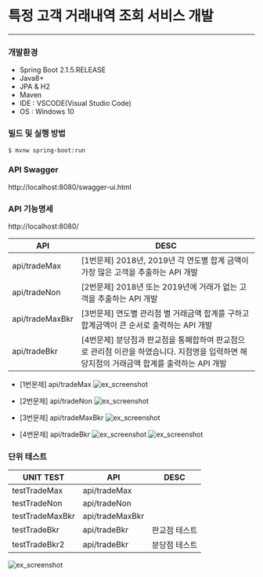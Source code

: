 # 특정 고객 거래내역 조회 서비스 개발
---
### 개발환경
  - Spring Boot 2.1.5.RELEASE 
  - Java8+
  - JPA & H2 
  - Maven
  - IDE : VSCODE(Visual Studio Code)
  - OS : Windows 10

### 빌드 및 실행 방법
```
$ mvnw spring-boot:run
```

### API Swagger
http://localhost:8080/swagger-ui.html

### API 기능명세
http://localhost:8080/

| API | DESC |
| ------ | ------ |
| api/tradeMax | [1번문제] 2018년, 2019년 각 연도별 합계 금액이 가장 많은 고객을 추출하는 API 개발 |
| api/tradeNon | [2번문제] 2018년 또는 2019년에 거래가 없는 고객을 추출하는 API 개발 |
| api/tradeMaxBkr | [3번문제] 연도별 관리점 별 거래금액 합계를 구하고 합계금액이 큰 순서로 출력하는 API 개발 |
| api/tradeBkr | [4번문제] 분당점과 판교점을 통폐합하여 판교점으로 관리점 이관을 하였습니다. 지점명을 입력하면 해당지점의 거래금액 합계를 출력하는 API 개발 |

- [1번문제] api/tradeMax
![ex_screenshot](./img/tradeMax.jpg)

- [2번문제] api/tradeNon
![ex_screenshot](./img/tradeNon.jpg)

- [3번문제] api/tradeMaxBkr
![ex_screenshot](./img/tradeMaxBkr.jpg)

- [4번문제] api/tradeBkr
![ex_screenshot](./img/tradeBkr1.jpg)
![ex_screenshot](./img/tradeBkr2.jpg)

### 단위 테스트
| UNIT TEST | API | DESC |
| ------ | ------ | ------ |
| testTradeMax | api/tradeMax |  |
| testTradeNon | api/tradeNon |  |
| testTradeMaxBkr | api/tradeMaxBkr |  |
| testTradeBkr | api/tradeBkr | 판교점 테스트 |
| testTradeBkr2 | api/tradeBkr | 분당점 테스트 |

![ex_screenshot](./img/unittest.jpg)


